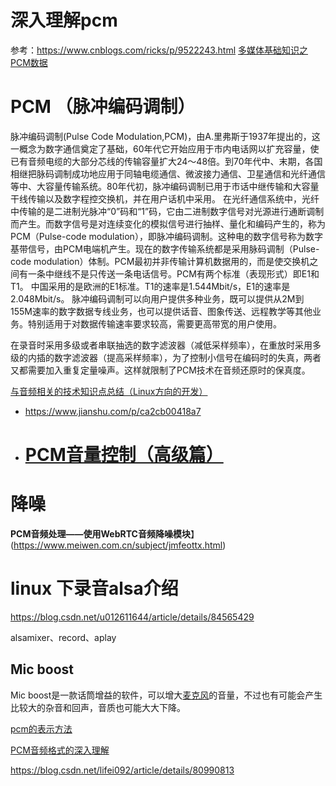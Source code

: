 # 深入理解pcm

参考：https://www.cnblogs.com/ricks/p/9522243.html
[多媒体基础知识之PCM数据](https://www.cnblogs.com/CoderTian/p/6657844.html)

# PCM （脉冲编码调制）
脉冲编码调制(Pulse Code Modulation,PCM)，由A.里弗斯于1937年提出的，这一概念为数字通信奠定了基础，60年代它开始应用于市内电话网以扩充容量，使已有音频电缆的大部分芯线的传输容量扩大24～48倍。到70年代中、末期，各国相继把脉码调制成功地应用于同轴电缆通信、微波接力通信、卫星通信和光纤通信等中、大容量传输系统。80年代初，脉冲编码调制已用于市话中继传输和大容量干线传输以及数字程控交换机，并在用户话机中采用。
在光纤通信系统中，光纤中传输的是二进制光脉冲“0”码和“1”码，它由二进制数字信号对光源进行通断调制而产生。而数字信号是对连续变化的模拟信号进行抽样、量化和编码产生的，称为PCM（Pulse-code modulation），即脉冲编码调制。这种电的数字信号称为数字基带信号，由PCM电端机产生。现在的数字传输系统都是采用脉码调制（Pulse-code modulation）体制。PCM最初并非传输计算机数据用的，而是使交换机之间有一条中继线不是只传送一条电话信号。PCM有两个标准（表现形式）即E1和T1。
中国采用的是欧洲的E1标准。T1的速率是1.544Mbit/s，E1的速率是2.048Mbit/s。
脉冲编码调制可以向用户提供多种业务，既可以提供从2M到155M速率的数字数据专线业务，也可以提供话音、图象传送、远程教学等其他业务。特别适用于对数据传输速率要求较高，需要更高带宽的用户使用。


在录音时采用多级或者串联抽选的数字滤波器（减低采样频率），在重放时采用多级的内插的数字滤波器（提高采样频率），为了控制小信号在编码时的失真，两者又都需要加入重复定量噪声。这样就限制了PCM技术在音频还原时的保真度。

[与音频相关的技术知识点总结（Linux方向的开发）](https://yq.aliyun.com/articles/237048?spm=a2c4e.11153940.0.0.166e592dwK3j2C)



- https://www.jianshu.com/p/ca2cb00418a7

- # [PCM音量控制（高级篇）](http://blog.jianchihu.net/pcm-vol-control-advance.html)

# 降噪

**PCM音频处理——使用WebRTC音频降噪模块**】(https://www.meiwen.com.cn/subject/jmfeottx.html)

# linux 下录音alsa介绍

https://blog.csdn.net/u012611644/article/details/84565429

alsamixer、record、aplay



## Mic boost

Mic boost是一款话筒增益的软件，可以增大[麦克风](https://baike.baidu.com/item/麦克风)的音量，不过也有可能会产生比较大的杂音和回声，音质也可能大大下降。



[pcm的表示方法](https://blog.csdn.net/ffmpeg4976/article/details/52198427)

[PCM音频格式的深入理解](https://blog.csdn.net/lifei092/article/details/80990813)

https://blog.csdn.net/lifei092/article/details/80990813
